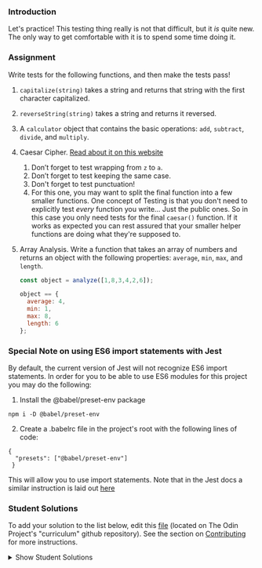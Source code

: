### Introduction
Let's practice!  This testing thing really is not that difficult, but it _is_ quite new.  The only way to get comfortable with it is to spend some time doing it.

### Assignment

<div class="lesson-content__panel" markdown="1">
Write tests for the following functions, and then make the tests pass!

1. `capitalize(string)` takes a string and returns that string with the first character capitalized.

2. `reverseString(string)` takes a string and returns it reversed.

3. A `calculator` object that contains the basic operations: `add`, `subtract`, `divide`, and `multiply`.

4. Caesar Cipher. [Read about it on this website](http://practicalcryptography.com/ciphers/caesar-cipher/)

   1. Don’t forget to test wrapping from `z` to `a`.
   2. Don’t forget to test keeping the same case.
   3. Don't forget to test punctuation!
   4. For this one, you may want to split the final function into a few smaller functions.  One concept of Testing is that you don't need to explicitly test _every_ function you write... Just the public ones.  So in this case you only need tests for the final `caesar()` function.  If it works as expected you can rest assured that your smaller helper functions are doing what they're supposed to.

5. Array Analysis.  Write a function that takes an array of numbers and returns an object with the following properties: `average`, `min`, `max`, and `length`.

   ~~~javascript
   const object = analyze([1,8,3,4,2,6]);

   object == {
     average: 4,
     min: 1,
     max: 8,
     length: 6
   };
   ~~~
</div>

### Special Note on using ES6 import statements with Jest

By default, the current version of Jest will not recognize ES6 import statements. In order for you to be able to use ES6 modules for this project you may do the following:

1. Install the @babel/preset-env package


```
npm i -D @babel/preset-env
```

2. Create a .babelrc file in the project's root with the following lines of code:

```
{
  "presets": ["@babel/preset-env"]
 }
```

This will allow you to use import statements. Note that in the Jest docs a similar instruction is laid out [here](https://jestjs.io/docs/en/getting-started#using-babel)

###  Student Solutions
To add your solution to the list below, edit this [file](https://github.com/TheOdinProject/curriculum/blob/master/javascript/testing/testing-practice.md) (located on The Odin Project's "curriculum" github repository). See the section on [Contributing](http://github.com/TheOdinProject/curriculum/blob/master/contributing.md) for more instructions.

<details markdown="block">
  <summary> Show Student Solutions </summary>

- Add your solution below this line!
- [Abdel Perez's Solution](https://github.com/abdelp/test-practice-js)
- [pklepa's Solution](https://github.com/pklepa/tdd-practice)
- [Lucio's Solution](https://github.com/JCarlosLucio/testing-practice)
- [benjamin-gambling's Solution](https://github.com/benjamin-gambling/test-driven-development)
- [ray0h's Solution](https://github.com/ray0h/TOP-TDDPractice)
- [Rizwan's Solution](https://github.com/xRizwan/TDD-jest)
- [Kevin's Solution](https://github.com/Kevin-Satti-Projects/Projects/tree/master/Testing)
- [vonhoro's Solution](https://github.com/vonhoro/Testing-with-jest)
- [Andres Ruiz's Solution](https://github.com/Andrsrz/unit-test-practice)
- [blackstate's solution](https://github.com/blackstate/testing-practice-jest/)
- [Luky's solution](https://github.com/lcyne/testing-practice-jest)
- [Cody Degen's solution](https://github.com/codydegen/testing_practice)
- [Jdonahue135's solution](https://github.com/jdonahue135/jest-testing-practice)
- [mjwills-inf's solution](https://github.com/mjwills-inf/-TOP-testing-practise)
- [Andrey's solution](https://github.com/AndreySkopintsev/javascript-unit-testing)
- [jc's Solution](https://github.com/avazkhan2808/project-testing)
- [Chaitanya's solution](https://github.com/Chaitanya-Raj/TDD-Jest)
- [James's solution](https://github.com/ericksen-github/testing_practice)
- [Kevin Vuong's solution](https://github.com/fffear/jest-testing-practice)
- [Julio's solution](https://github.com/julio22b/tdd-jest)
- [Martink-rsa's solution](https://github.com/martink-rsa/Jest-testing)
- [Igorashs's solution](https://github.com/igorashs/tdd-jest-practice)
- [Vedat's solution](https://github.com/mvedataydin/tdd-jest)
- [Ben's solution](https://github.com/Koshoo/jest-testing-practice)
- [Solodov's solution](https://github.com/solodov-dev/top-js-tdd)
- [ARaut9's solution](https://github.com/ARaut9/javascript_testing)
- [Jason McKee's solution](https://github.com/jttmckee/testing-javascript)
- [Max Garbers's solution](https://github.com/bubblebooy/Odin-Javascript/tree/master/jest-testing)
- [theghall's solution](https://github.com/theghall/odin-jestpractice)
- [Jmooree30's solution](https://github.com/jmooree30/Jest-Tests)
- [Devon's solution](https://github.com/defitjo/Jest-Testing-Javascript)
- [Rhys' solution](https://github.com/105ron/odin-js-test)
- [heyalvaro's solution](https://github.com/heyalvaro/jestTestPractice)
- [Mike Smith's solution](https://github.com/MikeSS281986/Unit-Testing-)
- [MPalhidai's solution](https://github.com/MPalhidai/testing)
- [Areeba's solution](https://github.com/AREEBAISHTIAQ/Jest-testing-project)
- [scotth527's solution](https://github.com/scotth527/jest_practice)
- [Ryan Floyd's solution](https://github.com/MrRyanFloyd/odin-test-driven-development)
- [Aron's solution](https://github.com/aronfischer/jest_testing_basic_exercises)
- [Ivnosing's solution](https://github.com/Ivnosing/testing-practice)
- [barrysweeney's solution](https://github.com/barrysweeney/JestTestingPractice)
- [gathoni's solution](https://github.com/gathoni-k/testing-practice-jest)
- [ranmaru22's solution](https://github.com/ranmaru22/the_odin_project/tree/master/js_testing)
- [Rey van den Berg's solution](https://github.com/Rey810/jest-practice)
- [Emil Dimitrov's solution](https://github.com/edmtrv/testing-practice)
- [JoshAubrey's solution](https://github.com/JoshAubrey/jest-testing-practice)
- [Joe Thompson's Solution](https://github.com/jlthompso/js_tests)
- [Tim Kelly's Solution](https://github.com/timkellytk/project-testing-practice)
- [Nijepa's Solution](https://github.com/nijepa/testing-practice)
</details>

